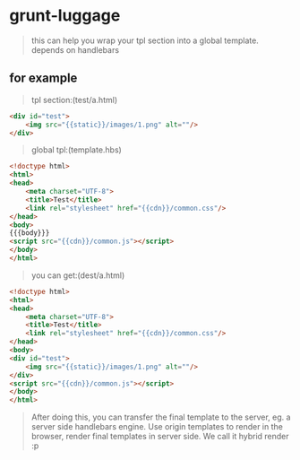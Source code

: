 # grunt-luggage

> this can help you wrap your tpl section into a global template.
> depends on handlebars

## for example

> tpl section:(test/a.html)
```html
<div id="test">
    <img src="{{static}}/images/1.png" alt=""/>
</div>
```

> global tpl:(template.hbs)
```html
<!doctype html>
<html>
<head>
    <meta charset="UTF-8">
    <title>Test</title>
    <link rel="stylesheet" href="{{cdn}}/common.css"/>
</head>
<body>
{{{body}}}
<script src="{{cdn}}/common.js"></script>
</body>
</html>
```

> you can get:(dest/a.html)
```html
<!doctype html>
<html>
<head>
    <meta charset="UTF-8">
    <title>Test</title>
    <link rel="stylesheet" href="{{cdn}}/common.css"/>
</head>
<body>
<div id="test">
    <img src="{{static}}/images/1.png" alt=""/>
</div>
<script src="{{cdn}}/common.js"></script>
</body>
</html>
```

> After doing this, you can transfer the final template to the server, eg. a server side handlebars engine.
> Use origin templates to render in the browser, render final templates in server side.
> We call it hybrid render :p

